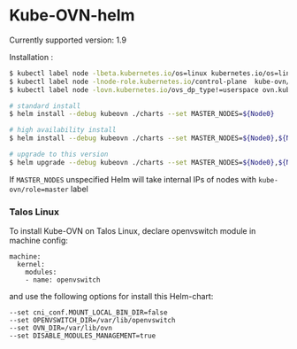 # Kube-OVN-helm

Currently supported version: 1.9

Installation :

```bash
$ kubectl label node -lbeta.kubernetes.io/os=linux kubernetes.io/os=linux --overwrite
$ kubectl label node -lnode-role.kubernetes.io/control-plane  kube-ovn/role=master --overwrite
$ kubectl label node -lovn.kubernetes.io/ovs_dp_type!=userspace ovn.kubernetes.io/ovs_dp_type=kernel  --overwrite

# standard install 
$ helm install --debug kubeovn ./charts --set MASTER_NODES=${Node0}

# high availability install
$ helm install --debug kubeovn ./charts --set MASTER_NODES=${Node0},${Node1},${Node2}

# upgrade to this version
$ helm upgrade --debug kubeovn ./charts --set MASTER_NODES=${Node0},${Node1},${Node2}
```

If `MASTER_NODES` unspecified Helm will take internal IPs of nodes with `kube-ovn/role=master` label

### Talos Linux

To install Kube-OVN on Talos Linux, declare openvswitch module in machine config:

```
machine:
  kernel:
    modules:
    - name: openvswitch
```

and use the following options for install this Helm-chart:

```
--set cni_conf.MOUNT_LOCAL_BIN_DIR=false
--set OPENVSWITCH_DIR=/var/lib/openvswitch
--set OVN_DIR=/var/lib/ovn
--set DISABLE_MODULES_MANAGEMENT=true
```
